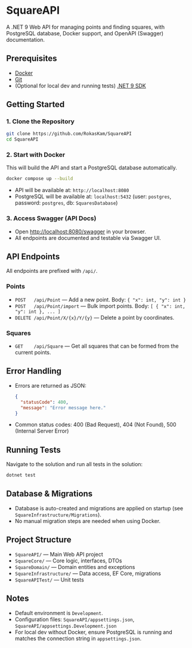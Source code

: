 # SquareAPI

A .NET 9 Web API for managing points and finding squares, with PostgreSQL database, Docker support, and OpenAPI (Swagger) documentation.

## Prerequisites
- [Docker](https://www.docker.com/get-started)
- [Git](https://git-scm.com/)
- (Optional for local dev and running tests) [.NET 9 SDK](https://dotnet.microsoft.com/en-us/download/dotnet/9.0)

## Getting Started

### 1. Clone the Repository
```sh
git clone https://github.com/RokasKam/SquareAPI
cd SquareAPI
```

### 2. Start with Docker
This will build the API and start a PostgreSQL database automatically.
```sh
docker compose up --build
```
- API will be available at: `http://localhost:8080`
- PostgreSQL will be available at: `localhost:5432` (user: `postgres`, password: `postgres`, db: `SquaresDatabase`)

### 3. Access Swagger (API Docs)
- Open [http://localhost:8080/swagger](http://localhost:8080/swagger) in your browser.
- All endpoints are documented and testable via Swagger UI.

## API Endpoints

All endpoints are prefixed with `/api/`.

### Points
- `POST   /api/Point` — Add a new point. Body: `{ "x": int, "y": int }`
- `POST   /api/Point/import` — Bulk import points. Body: `[ { "x": int, "y": int }, ... ]`
- `DELETE /api/Point/X/{x}/Y/{y}` — Delete a point by coordinates.

### Squares
- `GET    /api/Square` — Get all squares that can be formed from the current points.

## Error Handling
- Errors are returned as JSON:
  ```json
  {
    "statusCode": 400,
    "message": "Error message here."
  }
  ```
- Common status codes: 400 (Bad Request), 404 (Not Found), 500 (Internal Server Error)

## Running Tests

Navigate to the solution and run all tests in the solution:
```sh
dotnet test
```

## Database & Migrations
- Database is auto-created and migrations are applied on startup (see `SquareInfrastructure/Migrations`).
- No manual migration steps are needed when using Docker.

## Project Structure
- `SquareAPI/` — Main Web API project
- `SquareCore/` — Core logic, interfaces, DTOs
- `SquareDomain/` — Domain entities and exceptions
- `SquareInfrastructure/` — Data access, EF Core, migrations
- `SquareAPITest/` — Unit tests

## Notes
- Default environment is `Development`.
- Configuration files: `SquareAPI/appsettings.json`, `SquareAPI/appsettings.Development.json`
- For local dev without Docker, ensure PostgreSQL is running and matches the connection string in `appsettings.json`. 
